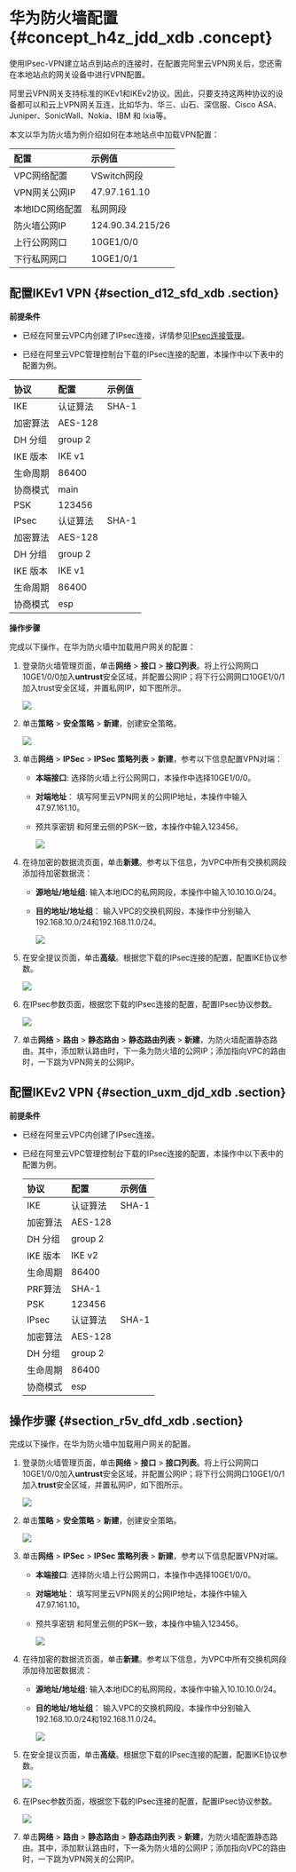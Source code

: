 # 华为防火墙配置 {#concept_h4z_jdd_xdb .concept}

使用IPsec-VPN建立站点到站点的连接时，在配置完阿里云VPN网关后，您还需在本地站点的网关设备中进行VPN配置。

阿里云VPN网关支持标准的IKEv1和IKEv2协议。因此，只要支持这两种协议的设备都可以和云上VPN网关互连，比如华为、华三、山石、深信服、Cisco ASA、Juniper、SonicWall、Nokia、IBM 和 Ixia等。

本文以华为防火墙为例介绍如何在本地站点中加载VPN配置：

|配置|示例值|
|:-|:--|
|VPC网络配置|VSwitch网段|192.168.10.0/24、192.168.11.0/24|
|VPN网关公网IP|47.97.161.10|
|本地IDC网络配置|私网网段|10.10.10.0/24|
|防火墙公网IP|124.90.34.215/26|
|上行公网网口|10GE1/0/0|
|下行私网网口|10GE1/0/1|

## 配置IKEv1 VPN {#section_d12_sfd_xdb .section}

**前提条件**

-   已经在阿里云VPC内创建了IPsec连接，详情参见[IPsec连接管理](../cn.zh-CN/用户指南/IPsec连接管理.md#)。

-   已经在阿里云VPC管理控制台下载的IPsec连接的配置，本操作中以下表中的配置为例。

|协议|配置|示例值|
|:-|:-|:--|
|IKE|认证算法|SHA-1|
|加密算法|AES-128|
|DH 分组|group 2|
|IKE 版本|IKE v1|
|生命周期|86400|
|协商模式|main|
|PSK|123456|
|IPsec|认证算法|SHA-1|
|加密算法|AES-128|
|DH 分组|group 2|
|IKE 版本|IKE v1|
|生命周期|86400|
|协商模式|esp|


**操作步骤**

完成以下操作，在华为防火墙中加载用户网关的配置：

1.  登录防火墙管理页面，单击**网络** \> **接口** \> **接口列表**。将上行公网网口10GE1/0/0加入**untrust**安全区域，并配置公网IP；将下行公网网口10GE1/0/1加入trust安全区域，并置私网IP，如下图所示。

    ![](http://static-aliyun-doc.oss-cn-hangzhou.aliyuncs.com/assets/img/13366/3366_zh-CN.png)

2.  单击**策略** \> **安全策略** \> **新建**，创建安全策略。

    ![](http://static-aliyun-doc.oss-cn-hangzhou.aliyuncs.com/assets/img/13366/3368_zh-CN.png)

3.  单击**网络** \> **IPSec** \> **IPSec 策略列表** \> **新建**，参考以下信息配置VPN对端：
    -   **本端接口**: 选择防火墙上行公网网口，本操作中选择10GE1/0/0。

    -   **对端地址**： 填写阿里云VPN网关的公网IP地址，本操作中输入47.97.161.10。

    -   预共享密钥 和阿里云侧的PSK一致，本操作中输入123456。

        ![](http://static-aliyun-doc.oss-cn-hangzhou.aliyuncs.com/assets/img/13366/3370_zh-CN.png)

4.  在待加密的数据流页面，单击**新建**。参考以下信息，为VPC中所有交换机网段添加待加密数据流：
    -   **源地址/地址组**: 输入本地IDC的私网网段，本操作中输入10.10.10.0/24。

    -   **目的地址/地址组**： 输入VPC的交换机网段，本操作中分别输入192.168.10.0/24和192.168.11.0/24。

        ![](http://static-aliyun-doc.oss-cn-hangzhou.aliyuncs.com/assets/img/13366/3371_zh-CN.png)

5.  在安全提议页面，单击**高级**。根据您下载的IPsec连接的配置，配置IKE协议参数。

    ![](http://static-aliyun-doc.oss-cn-hangzhou.aliyuncs.com/assets/img/13366/3372_zh-CN.png)

6.  在IPsec参数页面，根据您下载的IPsec连接的配置，配置IPsec协议参数。

    ![](http://static-aliyun-doc.oss-cn-hangzhou.aliyuncs.com/assets/img/13366/3373_zh-CN.png)

7.  单击**网络** \> **路由** \> **静态路由** \> **静态路由列表** \> **新建**，为防火墙配置静态路由。其中，添加默认路由时，下一条为防火墙的公网IP；添加指向VPC的路由时，一下跳为VPN网关的公网IP。

## 配置IKEv2 VPN {#section_uxm_djd_xdb .section}

**前提条件**

-   已经在阿里云VPC内创建了IPsec连接。

-   已经在阿里云VPC管理控制台下载的IPsec连接的配置，本操作中以下表中的配置为例。

    |协议|配置|示例值|
    |:-|:-|:--|
    |IKE|认证算法|SHA-1|
    |加密算法|AES-128|
    |DH 分组|group 2|
    |IKE 版本|IKE v2|
    |生命周期|86400|
    |PRF算法|SHA-1|
    |PSK|123456|
    |IPsec|认证算法|SHA-1|
    |加密算法|AES-128|
    |DH 分组|group 2|
    |生命周期|86400|
    |协商模式|esp|


## 操作步骤 {#section_r5v_dfd_xdb .section}

完成以下操作，在华为防火墙中加载用户网关的配置。

1.  登录防火墙管理页面，单击**网络** \> **接口** \> **接口列表**。将上行公网网口10GE1/0/0加入**untrust**安全区域，并配置公网IP；将下行公网网口10GE1/0/1加入**trust**安全区域，并置私网IP，如下图所示。

    ![](http://static-aliyun-doc.oss-cn-hangzhou.aliyuncs.com/assets/img/13366/3376_zh-CN.png)

2.  单击**策略** \> **安全策略** \> **新建**，创建安全策略。

    ![](http://static-aliyun-doc.oss-cn-hangzhou.aliyuncs.com/assets/img/13366/3377_zh-CN.png)

3.  单击**网络** \> **IPSec** \> **IPSec 策略列表** \> **新建**，参考以下信息配置VPN对端。
    -   **本端接口**: 选择防火墙上行公网网口，本操作中选择10GE1/0/0。

    -   **对端地址**： 填写阿里云VPN网关的公网IP地址，本操作中输入47.97.161.10。

    -   预共享密钥 和阿里云侧的PSK一致，本操作中输入123456。

        ![](http://static-aliyun-doc.oss-cn-hangzhou.aliyuncs.com/assets/img/13366/3378_zh-CN.png)

4.  在待加密的数据流页面，单击**新建**。参考以下信息，为VPC中所有交换机网段添加待加密数据流：
    -   **源地址/地址组**: 输入本地IDC的私网网段，本操作中输入10.10.10.0/24。

    -   **目的地址/地址组**： 输入VPC的交换机网段，本操作中分别输入192.168.10.0/24和192.168.11.0/24。

        ![](http://static-aliyun-doc.oss-cn-hangzhou.aliyuncs.com/assets/img/13366/3379_zh-CN.png)

5.  在安全提议页面，单击**高级**。根据您下载的IPsec连接的配置，配置IKE协议参数。

    ![](http://static-aliyun-doc.oss-cn-hangzhou.aliyuncs.com/assets/img/13366/3380_zh-CN.png)

6.  在IPsec参数页面，根据您下载的IPsec连接的配置，配置IPsec协议参数。

    ![](http://static-aliyun-doc.oss-cn-hangzhou.aliyuncs.com/assets/img/13366/3382_zh-CN.png)

7.  单击**网络** \> **路由** \> **静态路由** \> **静态路由列表** \> **新建**，为防火墙配置静态路由。其中，添加默认路由时，下一条为防火墙的公网IP；添加指向VPC的路由时，一下跳为VPN网关的公网IP。

